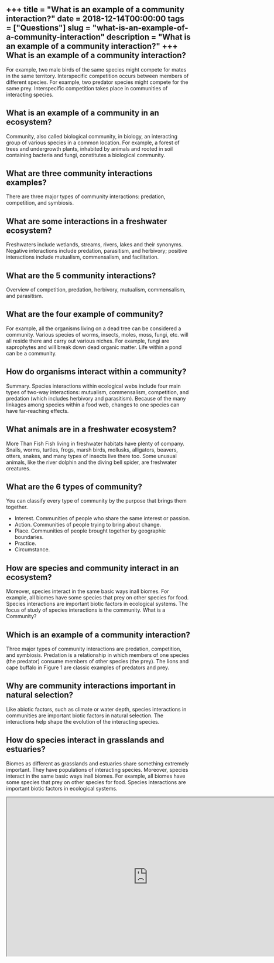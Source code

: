 +++
title = "What is an example of a community interaction?"
date = 2018-12-14T00:00:00
tags = ["Questions"]
slug = "what-is-an-example-of-a-community-interaction"
description = "What is an example of a community interaction?"
+++
What is an example of a community interaction?
----------------------------------------------

For example, two male birds of the same species might compete for mates in the same territory. Interspecific competition occurs between members of different species. For example, two predator species might compete for the same prey. Interspecific competition takes place in communities of interacting species.

What is an example of a community in an ecosystem?
--------------------------------------------------

Community, also called biological community, in biology, an interacting group of various species in a common location. For example, a forest of trees and undergrowth plants, inhabited by animals and rooted in soil containing bacteria and fungi, constitutes a biological community.

What are three community interactions examples?
-----------------------------------------------

There are three major types of community interactions: predation, competition, and symbiosis.

What are some interactions in a freshwater ecosystem?
-----------------------------------------------------

Freshwaters include wetlands, streams, rivers, lakes and their synonyms. Negative interactions include predation, parasitism, and herbivory; positive interactions include mutualism, commensalism, and facilitation.

What are the 5 community interactions?
--------------------------------------

Overview of competition, predation, herbivory, mutualism, commensalism, and parasitism.

What are the four example of community?
---------------------------------------

For example, all the organisms living on a dead tree can be considered a community. Various species of worms, insects, moles, moss, fungi, etc. will all reside there and carry out various niches. For example, fungi are saprophytes and will break down dead organic matter. Life within a pond can be a community.

How do organisms interact within a community?
---------------------------------------------

Summary. Species interactions within ecological webs include four main types of two-way interactions: mutualism, commensalism, competition, and predation (which includes herbivory and parasitism). Because of the many linkages among species within a food web, changes to one species can have far-reaching effects.

What animals are in a freshwater ecosystem?
-------------------------------------------

More Than Fish Fish living in freshwater habitats have plenty of company. Snails, worms, turtles, frogs, marsh birds, mollusks, alligators, beavers, otters, snakes, and many types of insects live there too. Some unusual animals, like the river dolphin and the diving bell spider, are freshwater creatures.

What are the 6 types of community?
----------------------------------

You can classify every type of community by the purpose that brings them together.

- Interest. Communities of people who share the same interest or passion.
- Action. Communities of people trying to bring about change.
- Place. Communities of people brought together by geographic boundaries.
- Practice.
- Circumstance.

How are species and community interact in an ecosystem?
-------------------------------------------------------

Moreover, species interact in the same basic ways inall biomes. For example, all biomes have some species that prey on other species for food. Species interactions are important biotic factors in ecological systems. The focus of study of species interactions is the community. What is a Community?

Which is an example of a community interaction?
-----------------------------------------------

Three major types of community interactions are predation, competition, and symbiosis. Predation is a relationship in which members of one species (the predator) consume members of other species (the prey). The lions and cape buffalo in Figure 1 are classic examples of predators and prey.

Why are community interactions important in natural selection?
--------------------------------------------------------------

Like abiotic factors, such as climate or water depth, species interactions in communities are important biotic factors in natural selection. The interactions help shape the evolution of the interacting species.

How do species interact in grasslands and estuaries?
----------------------------------------------------

Biomes as different as grasslands and estuaries share something extremely important. They have populations of interacting species. Moreover, species interact in the same basic ways inall biomes. For example, all biomes have some species that prey on other species for food. Species interactions are important biotic factors in ecological systems.

<iframe allow="accelerometer; autoplay; clipboard-write; encrypted-media; gyroscope; picture-in-picture" allowfullscreen="" class="__youtube_prefs__  epyt-is-override  no-lazyload" data-no-lazy="1" data-origheight="433" data-origwidth="770" data-skipgform_ajax_framebjll="" height="433" id="_ytid_85186" loading="lazy" src="https://www.youtube.com/embed/XJ6VtduDSyY?enablejsapi=1&autoplay=0&cc_load_policy=0&cc_lang_pref=&iv_load_policy=1&loop=0&modestbranding=0&rel=1&fs=1&playsinline=0&autohide=2&theme=dark&color=red&controls=1&" title="YouTube player" width="770"></iframe>